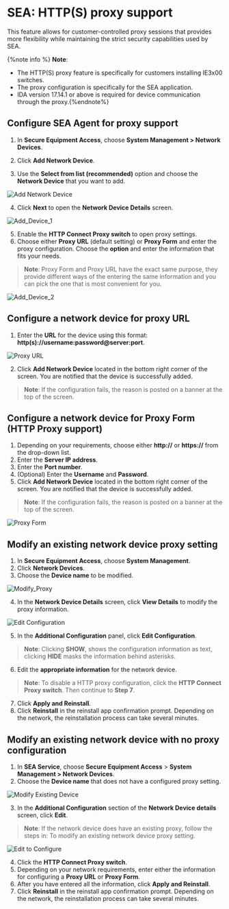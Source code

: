 # SEA: HTTP(S) proxy support

This feature allows for customer-controlled proxy sessions that provides more flexibility while maintaining the strict security capabilities used by SEA. 

{%note info %}
**Note**:
* The HTTP(S) proxy feature is specifically for customers installing IE3x00 switches.
* The proxy configuration is specifically for the SEA application.
* IDA version 17.14.1 or above is required for device communication through the proxy.{%endnote%}

## Configure SEA Agent for proxy support

1. In **Secure Equipment Access**, choose **System Management > Network Devices**.

2. Click **Add Network Device**. 

3. Use the **Select from list (recommended)** option and choose the **Network Device** that you want to add.

![Add Network Device](graphics/sea/../../../graphics/sea/SEA_New_Proxy_Connect_00a.png)

4. Click **Next** to open the **Network Device Details** screen.

![Add_Device_1](../graphics/sea/SEA_New_Proxy_Connect_02.png)

5. Enable the **HTTP Connect Proxy switch** to open proxy settings.
6. Choose either **Proxy URL** (default setting) or **Proxy Form** and enter the proxy configuration. Choose the **option** and enter the information that fits your needs. 

>**Note**: Proxy Form and Proxy URL have the exact same purpose, they provide different ways of the entering the same information and you can pick the one that is most convenient for you.

![Add_Device_2](../graphics/sea/SEA_New_Proxy_Connect_03.png)

## Configure a network device for proxy URL
1. Enter the **URL** for the device using this format: **http(s)://username:password@server:port**.

![Proxy URL](../graphics/sea/Proxy_Connect_URL_01.png)

2. Click **Add Network Device** located in the bottom right corner of the screen. You are notified that the device is successfully added.

>**Note**: If the configuration fails, the reason is posted on a banner at the top of the screen.

## Configure a network device for Proxy Form (HTTP Proxy support)
1. Depending on your requirements, choose either **http://** or **https://** from the drop-down list.
2. Enter the **Server IP address**.
3. Enter the **Port number**.
4. (Optional) Enter the **Username** and **Password**.
5. Click **Add Network Device** located in the bottom right corner of the screen. You are notified that the device is successfully added.

>**Note**: If the configuration fails, the reason is posted on a banner at the top of the screen.

![Proxy Form](../graphics/sea/Proxy_Connect_Proxy_form_02b.png)

## Modify an existing network device proxy setting
1. In **Secure Equipment Access**, choose **System Management**.
2. Click **Network Devices**. 
3. Choose the **Device name** to be modified.

![Modify_Proxy](../graphics/sea/SEA_New_Proxy_Connect_04a_update.png)

4. In the **Network Device Details** screen, click **View Details** to modify the proxy information.

![Edit Configuration](../graphics/sea/SEA_New_Proxy_Connect_05a_update_details.png)

5. In the **Additional Configuration** panel, click **Edit Configuration**.

>**Note**: Clicking **SHOW**, shows the configuration information as text, clicking **HIDE** masks the information behind asterisks.

6. Edit the **appropriate information** for the network device.

>**Note**: To disable a HTTP proxy configuration, click the **HTTP Connect Proxy switch**. Then continue to **Step 7**. 

7. Click **Apply and Reinstall**.
8. Click **Reinstall** in the reinstall app confirmation prompt. Depending on the network, the reinstallation process can take several minutes.

## Modify an existing network device with no proxy configuration
1. In **SEA Service**, choose **Secure Equipment Access** > **System Management > Network Devices**. 
2. Choose the **Device name** that does not have a configured proxy setting. 

![Modify Existing Device](../graphics/sea/SEA_New_Proxy_Connect_09b_update_proxy_settings.png)

3. In the **Additional Configuration** section of the **Network Device details** screen, click **Edit**.

>**Note**: If the network device does have an existing proxy, follow the steps in: To modify an existing network device proxy setting.

![Edit to Configure](../graphics/sea/SEA_New_Proxy_Connect_010b_update_proxy_settings.png)

4. Click the **HTTP Connect Proxy switch**.
5. Depending on your network requirements, enter either the information for configuring a **Proxy URL** or **Proxy Form**. 
6. After you have entered all the information, click **Apply and Reinstall**.
7. Click **Reinstall** in the reinstall app confirmation prompt. Depending on the network, the reinstallation process can take several minutes.
